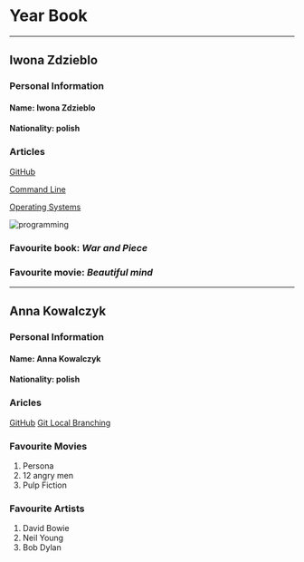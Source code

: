 
#  Year Book
------------
## Iwona Zdzieblo

### Personal Information
#### Name: Iwona Zdzieblo
#### Nationality: polish

### Articles

[GitHub](www.github.com )

[Command Line](https://en.wikipedia.org/wiki/Command-line_interface)

[Operating Systems](https://en.wikipedia.org/wiki/Operating_system#:~:text=An%20operating%20system%20(OS)%20is,common%20services%20for%20computer%20programs.&text=Operating%20systems%20are%20found%20on,to%20web%20servers%20and%20supercomputers)

![programming](https://upload.wikimedia.org/wikipedia/commons/3/39/C_Hello_World_Program.png)


### Favourite book: _War and Piece_

### Favourite movie: _Beautiful mind_
-------------
## Anna Kowalczyk

### Personal Information
#### Name: Anna Kowalczyk
#### Nationality: polish

### Aricles
[GitHub](www.github.com )
[Git Local Branching](https://git-scm.com/docs/git-commit)

### Favourite Movies
1. Persona
2. 12 angry men
3. Pulp Fiction

### Favourite Artists
1. David Bowie
2. Neil Young
3. Bob Dylan
